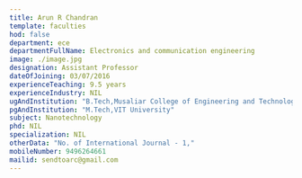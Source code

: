 ```yaml
---
title: Arun R Chandran
template: faculties
hod: false
department: ece
departmentFullName: Electronics and communication engineering
image: ./image.jpg
designation: Assistant Professor
dateOfJoining: 03/07/2016
experienceTeaching: 9.5 years
experienceIndustry: NIL
ugAndInstitution: "B.Tech,Musaliar College of Engineering and Technology, Pathanamthitta."
pgAndInstitution: "M.Tech,VIT University"
subject: Nanotechnology
phd: NIL
specialization: NIL
otherData: "No. of International Journal - 1,"
mobileNumber: 9496264661
mailid: sendtoarc@gmail.com
---
```

